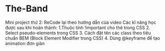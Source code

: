 # The-Band
Mini project thứ 2: ReCode lại theo hướng dẫn của video Các kĩ năng học được sau khi hoàn thành:
  1.Thuộc tính !important cho thẻ trong CSS
  2. Select pseudo-elements trong CSS
  3. Cách đặt tên các class theo tiêu chuẩn BEM (Block Element Modifier trong CSS)
  4. Dùng @keyframe để tạo animation đơn giản

